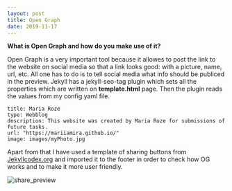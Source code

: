 ```yaml
---
layout: post
title: Open Graph
date: 2019-11-17
---
```


**What is Open Graph and how do you make use of it?**

Open Graph is a very important tool because it allowes to post the link to the website on social media so that a link looks good: with a picture, name, url, etc.
All one has to do is to tell social media what info should be publiced in the preview.
Jekyll has a jekyll-seo-tag plugin which sets all the properties which are written on **template.html** page. Then the plugin reads the values from my config.yaml file.

~~~~
title: Maria Roze
type: Webblog
description: This website was created by Maria Roze for submissions of future tasks.
url: "https://mariiamira.github.io/"
image: images/myPhoto.jpg
~~~~

Apart from that I have used a template of sharing buttons from [Jekyllcodex.org](https://jekyllcodex.org/without-plugin/share-buttons/) and imported it to the footer
in order to check how OG works and to make it more user friendly.

![share_preview](../../../images/share.jpg)
